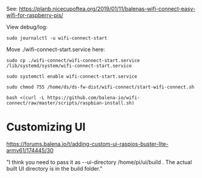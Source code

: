 See: https://planb.nicecupoftea.org/2019/01/11/balenas-wifi-connect-easy-wifi-for-raspberry-pis/

View debug/log:

```shell script
sudo journalctl -u wifi-connect-start
```

Move ./wifi-connect-start.service here:

```
sudo cp ./wifi-connect/wifi-connect-start.service /lib/systemd/system/wifi-connect-start.service

sudo systemctl enable wifi-connect-start.service

sudo chmod 755 /home/ds/ds-fw-dist/wifi-connect/start-wifi-connect.sh

bash <(curl -L https://github.com/balena-io/wifi-connect/raw/master/scripts/raspbian-install.sh)
```

# Customizing UI 

https://forums.balena.io/t/adding-custom-ui-raspios-buster-lite-armv61/174445/30

"I think you need to pass it as --ui-directory /home/pi/ui/build . 
The actual built UI directory is in the build folder."

